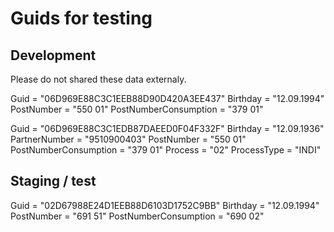 # Guids for testing

## Development

Please do not shared these data externaly.

Guid = "06D969E88C3C1EEB88D90D420A3EE437"
Birthday = "12.09.1994"
PostNumber = "550 01"
PostNumberConsumption = "379 01"

Guid = "06D969E88C3C1EDB87DAEED0F04F332F"
Birthday = "12.09.1936"
PartnerNumber = "9510900403"
PostNumber = "550 01"
PostNumberConsumption = "379 01"
Process = "02"
ProcessType = "INDI"

## Staging / test

Guid = "02D67988E24D1EEB88D6103D1752C9BB"
Birthday = "12.09.1994"
PostNumber = "691 51"
PostNumberConsumption = "690 02"